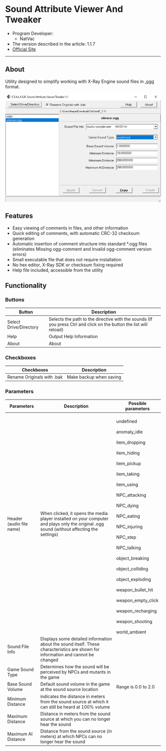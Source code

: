# Sound Attribute Viewer And Tweaker

- Program Developer:
  - NatVac
- The version described in the article: 1.1.7
- [Official Site](https://www.metacognix.com/files/stlkrsoc/)

___

## About

Utility designed to simplify working with X-Ray Engine sound files in [.ogg](../../main-folders-and-files/file-formats/ogg.md) format.

![editor centered](modding-tools-images/savandt.png)

## Features

- Easy viewing of comments in files, and other information
- Quick editing of comments, with automatic CRC-32 checksum generation
- Automatic insertion of comment structure into standard *.ogg files (eliminates Missing ogg-comment and Invalid ogg-comment version errors)
- Small executable file that does not require installation
- No hex editor, X-Ray SDK or checksum fixing required
- Help file included, accessible from the utility

## Functionality

### Buttons

| Button | Description |
---|---|
| Select Drive/Directory | Selects the path to the directive with the sounds (If you press Ctrl and click on the button the list will reload) |
| Help | Output Help Information |
| About | About |

### Checkboxes

| Checkboxes | Description |
---|---|
| Rename Originals with .bak | Make backup when saving |

### Parameters

| Parameters | Description | Possible parameters |
---|---|---|
| Header (audio file name) | When clicked, it opens the media player installed on your computer and plays only the original .ogg sound (without affecting the settings) | <br>undefined</br> <br>anomaly_idle</br> <br>item_dropping</br> <br>item_hiding</br> <br>item_pickup</br> <br>item_taking</br> <br>item_using</br><br>NPC_attacking</br><br>NPC_dying</br><br>NPC_eating</br><br>NPC_injuring</br><br>NPC_step</br><br>NPC_talking</br><br>object_breaking</br><br>object_colliding</br><br>object_exploding</br><br>weapon_bullet_hit</br><br>weapon_empty_click</br><br>weapon_recharging</br><br>weapon_shooting</br><br>world_ambient</br> |
| Sound File Info | Displays some detailed information about the sound itself. These characteristics are shown for information and cannot be changed |  |
| Game Sound Type | Determines how the sound will be perceived by NPCs and mutants in the game |  |
| Base Sound Volume | Default sound volume in the game at the sound source location | Range is 0.0 to 2.0 |
| Minimum Distance | indicates the distance in meters from the sound source at which it can still be heard at 100% volume |  |
| Maximum Distance | Distance in meters from the sound source at which you can no longer hear the sound |  |
| Maximum AI Distance | Distance from the sound source (in meters) at which NPCs can no longer hear the sound |  |